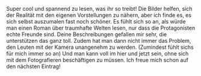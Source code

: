Super cool und spannend zu lesen, was ihr so treibt!
Die Bilder helfen, sich der Realität mit den eigenen Vorstellungen zu nähern, aber ich finde es, es sich selbst auszumalen fast noch schöner.
Es fühlt sich so an, als würde man einen Roman über traumhafte Welten lesen, nur dass die Protagonisten echte Freunde sind.
Deine Beschreibungen gefallen mir sehr, die unterstützen das ganz toll.
Zudem hat man dann nicht immer das Problem, den Leuten mit der Kamera unangenehm zu werden. (Zumindest fühlt sichs für mich immer so an) Und man kann voll im hier und jetzt sein, ohne sich mit dem Fotografieren beschäftigen zu müssen.
Ich freue mich schon auf den nächsten Eintrag!